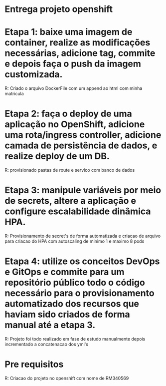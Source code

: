 # Entrega projeto openshift

# Etapa 1: baixe uma imagem de container, realize as modificações necessárias, adicione tag, commite e depois faça o push da imagem customizada.

R: Criado o arquivo DockerFile com um append ao html com minha matricula

# Etapa 2: faça o deploy de uma aplicação no OpenShift, adicione uma rota/ingress controller, adicione camada de persistência de dados, e realize deploy de um DB.

R: provisionado pastas de route e servico com banco de dados

# Etapa 3: manipule variáveis por meio de secrets, altere a aplicação e configure escalabilidade dinâmica HPA.

R: Provisionamento de secret's de forma automatizada e criacao de arquivo para criacao do HPA com autoscaling de minimo 1 e maximo 8 pods

# Etapa 4: utilize os conceitos DevOps e GitOps e commite para um repositório público todo o código necessário para o provisionamento automatizado dos recursos que haviam sido criados de forma manual até a etapa 3.

R: Projeto foi todo realizado em fase de estudo manualmente depois incrementado a concatenacao dos yml's


# Pre requisitos

R: Criacao do projeto no openshift com nome de RM340569

